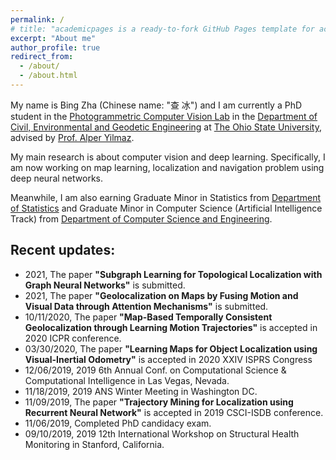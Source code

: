 ```yaml
---
permalink: /
# title: "academicpages is a ready-to-fork GitHub Pages template for academic personal websites"
excerpt: "About me"
author_profile: true
redirect_from: 
  - /about/
  - /about.html
---
```


My name is Bing Zha (Chinese name: "查 冰") and I am currently a PhD student in the [Photogrammetric Computer Vision Lab](https://pcvlab.engineering.osu.edu/) in the [Department of Civil, Environmental and Geodetic Engineering](https://ceg.osu.edu/) at [The Ohio State University](https://www.osu.edu/), advised by [Prof. Alper Yilmaz](https://ceg.osu.edu/people/yilmaz.15).

My main research is about computer vision and deep learning. Specifically, I am now working on map learning, localization and navigation problem using deep neural networks.   

Meanwhile, I am also earning Graduate Minor in Statistics from [Department of Statistics](https://stat.osu.edu/) and Graduate Minor in Computer Science (Artificial Intelligence Track) from [Department of Computer Science and Engineering](https://cse.osu.edu/). 


Recent updates:
------
- 2021, The paper **"Subgraph Learning for Topological Localization with Graph Neural Networks"** is submitted.
- 2021, The paper **"Geolocalization on Maps by Fusing Motion and Visual Data through Attention Mechanisms"** is submitted.
- 10/11/2020, The paper **"Map-Based Temporally Consistent Geolocalization through Learning Motion Trajectories"** is accepted in 2020 ICPR conference.
- 03/30/2020, The paper **"Learning Maps for Object Localization using Visual-Inertial Odometry"** is accepted in 2020 XXIV ISPRS Congress
- 12/06/2019, 2019 6th Annual Conf. on Computational Science & Computational Intelligence in Las Vegas, Nevada. 
- 11/18/2019, 2019 ANS Winter Meeting in Washington DC. 
- 11/09/2019, The paper **"Trajectory Mining for Localization using Recurrent Neural Network"** is accepted in 2019 CSCI-ISDB conference. 
- 11/06/2019, Completed PhD candidacy exam. 
- 09/10/2019, 2019 12th International Workshop on Structural Health Monitoring in Stanford, California.

